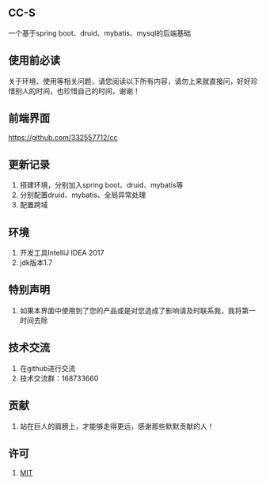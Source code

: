 ## CC-S 
一个基于spring boot、druid、mybatis、mysql的后端基础

## 使用前必读
 关于环境、使用等相关问题，请您阅读以下所有内容，请勿上来就直接问，好好珍惜别人的时间，也珍惜自己的时间，谢谢！

## 前端界面
https://github.com/332557712/cc

## 更新记录
1. 搭建环境，分别加入spring boot、druid、mybatis等<br/>
2. 分别配置druid、mybatis、全局异常处理<br/>
3. 配置跨域<br/>


## 环境
1. 开发工具IntelliJ IDEA 2017
2. jdk版本1.7


## 特别声明
1. 如果本界面中使用到了您的产品或是对您造成了影响请及时联系我，我将第一时间去除


## 技术交流
1. 在github进行交流
3. 技术交流群：168733660


## 贡献
1. 站在巨人的肩膀上，才能够走得更远，感谢那些默默贡献的人！


## 许可
1. [MIT](/LICENSE)
